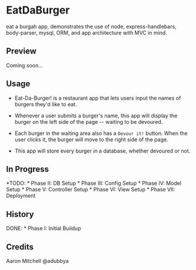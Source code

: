 # EatDaBurger
eat a burgah app, demonstrates the use of node, express-handlebars, body-parser, mysql, ORM, and app architecture with MVC in mind.

## Preview
Coming soon...

## Usage
* Eat-Da-Burger! is a restaurant app that lets users input the names of burgers they'd like to eat.

* Whenever a user submits a burger's name, this app will display the burger on the left side of the page -- waiting to be devoured.

* Each burger in the waiting area also has a `Devour it!` button. When the user clicks it, the burger will move to the right side of the page.

* This app will store every burger in a database, whether devoured or not.

## In Progress
*TODO:
    * Phase II:  DB Setup
    * Phase III: Config Setup
    * Phase IV: Model Setup
    * Phase V: Controller Setup
    * Phase VI: View Setup
    * Phase VII: Deployment

## History
DONE:
    * Phase I: Initial Buildup

## Credits
Aaron Mitchell @adubbya